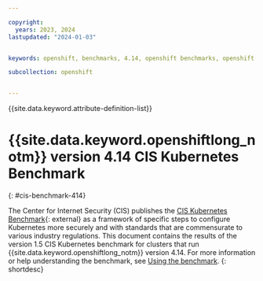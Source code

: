 ```yaml
---

copyright: 
  years: 2023, 2024
lastupdated: "2024-01-03"


keywords: openshift, benchmarks, 4.14, openshift benchmarks, openshift 4.14

subcollection: openshift


---
```


{{site.data.keyword.attribute-definition-list}}




# {{site.data.keyword.openshiftlong_notm}} version 4.14 CIS Kubernetes Benchmark
{: #cis-benchmark-414}

The Center for Internet Security (CIS) publishes the [CIS Kubernetes Benchmark](https://www.cisecurity.org/benchmark/kubernetes/){: external} as a framework of specific steps to configure Kubernetes more securely and with standards that are commensurate to various industry regulations. This document contains the results of the version 1.5 CIS Kubernetes benchmark for clusters that run {{site.data.keyword.openshiftlong_notm}} version 4.14. For more information or help understanding the benchmark, see [Using the benchmark](/docs/openshift?topic=openshift-cis-benchmark).
{: shortdesc}



